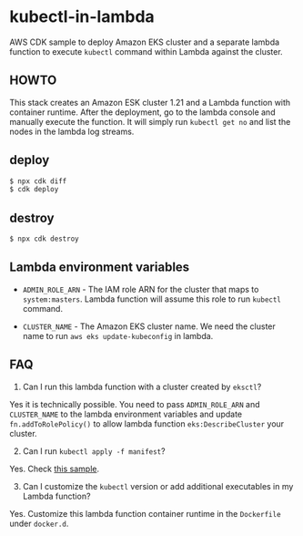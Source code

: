 # kubectl-in-lambda

AWS CDK sample to deploy Amazon EKS cluster and a separate lambda function to execute `kubectl` command within Lambda against the cluster. 

## HOWTO

This stack creates an Amazon ESK cluster 1.21 and a Lambda function with container runtime. After the deployment, go to the lambda console and manually execute the function. It will simply run `kubectl get no` and list the nodes in the lambda log streams.

## deploy

```sh
$ npx cdk diff
$ cdk deploy
```

## destroy 

```sh
$ npx cdk destroy
```

## Lambda environment variables

- `ADMIN_ROLE_ARN` - The IAM role ARN for the cluster that maps to `system:masters`. Lambda function will assume this role to run `kubectl` command.

- `CLUSTER_NAME` - The Amazon EKS cluster name. We need the cluster name to run `aws eks update-kubeconfig` in lambda.



## FAQ

1. Can I run this lambda function with a cluster created by `eksctl`?

Yes it is technically possible. You need to pass `ADMIN_ROLE_ARN` and `CLUSTER_NAME` to the lambda environment variables and update `fn.addToRolePolicy()` to allow lambda function `eks:DescribeCluster` your cluster.

2. Can I run `kubectl apply -f manifest`?

Yes. Check [this sample](https://github.com/aws/aws-cdk/blob/main/packages/%40aws-cdk/aws-eks/lib/kubectl-handler/apply/__init__.py).

3. Can I customize the `kubectl` version or add additional executables in my Lambda function?

Yes. Customize this lambda function container runtime in the `Dockerfile` under `docker.d`.